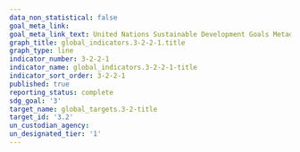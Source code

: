 ```yaml
---
data_non_statistical: false
goal_meta_link: 
goal_meta_link_text: United Nations Sustainable Development Goals Metadata
graph_title: global_indicators.3-2-2-1.title
graph_type: line
indicator_number: 3-2-2-1
indicator_name: global_indicators.3-2-2-1-title
indicator_sort_order: 3-2-2-1
published: true
reporting_status: complete
sdg_goal: '3'
target_name: global_targets.3-2-title
target_id: '3.2'
un_custodian_agency: 
un_designated_tier: '1'
---
```

